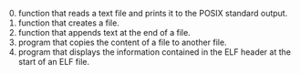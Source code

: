 0. function that reads a text file and prints it to the POSIX standard output.
1. function that creates a file.
2. function that appends text at the end of a file.
3. program that copies the content of a file to another file.
100. program that displays the information contained in the ELF header at the start of an ELF file.
